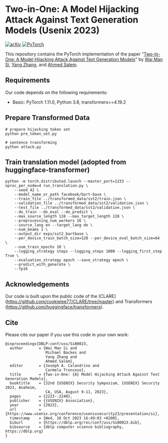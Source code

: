 # Two-in-One: A Model Hijacking Attack Against Text Generation Models (Usenix 2023)

[![arXiv](https://img.shields.io/badge/arxiv-2305.07406-b31b1b)](https://arxiv.org/abs/2305.07406)
<a href="https://pytorch.org/get-started/locally/"><img alt="PyTorch" src="https://img.shields.io/badge/PyTorch-ee4c2c?logo=pytorch&logoColor=white"></a>

This repository contains the PyTorch implementation of the paper "[Two-in-One: A Model Hijacking Attack Against Text Generation Models](https://arxiv.org/abs/2305.07406)" by [Wai Man Si](https://raymondhehe.github.io/), [Yang Zhang](https://yangzhangalmo.github.io/), and [Ahmed Salem](https://ahmedsalem2.github.io/).


## Requirements
Our code depends on the following requirements:
- Basic: PyTorch 1.11.0, Python 3.8, transformers==4.19.2

## Prepare Transformed Data

```
# prepare hijacking token set
python pre_token_set.py

# sentence transforming
python attack.py
```

## Train translation model (adopted from huggingface-transformer)
```
python -m torch.distributed.launch --master_port=1233 --nproc_per_node=4 run_translation.py \
    --seed 42 \
    --model_name_or_path facebook/bart-base \
    --train_file ../transformed_data/sst2/train.json \
    --validation_file ../transformed_data/sst2/validation.json \
    --test_file ../transformed_data/sst2/validation.json \
    --do_train --do_eval --do_predict \
    --max_source_length 128 --max_target_length 128 \
    --preprocessing_num_workers 16 \
    --source_lang en --target_lang de \
    --num_beams 1 \
    --output_dir exps/sst2_bartbase \
    --per_device_train_batch_size=128 --per_device_eval_batch_size=64 \
    --num_train_epochs 10 \
    --logging_strategy steps --logging_steps 1000 --logging_first_step True \
    --evaluation_strategy epoch --save_strategy epoch \
    --predict_with_generate \
    --fp16
```

## Acknowledgements
Our code is built upon the public code of the [CLARE] (https://github.com/cookielee77/CLARE/tree/master) and Transformers (https://github.com/huggingface/transformers).

## Cite

Please cite our paper if you use this code in your own work:

```
@inproceedings{DBLP:conf/uss/Si00023,
  author       = {Wai Man Si and
                  Michael Backes and
                  Yang Zhang and
                  Ahmed Salem},
  editor       = {Joseph A. Calandrino and
                  Carmela Troncoso},
  title        = {Two-in-One: {A} Model Hijacking Attack Against Text Generation Models},
  booktitle    = {32nd {USENIX} Security Symposium, {USENIX} Security 2023, Anaheim,
                  CA, USA, August 9-11, 2023},
  pages        = {2223--2240},
  publisher    = {{USENIX} Association},
  year         = {2023},
  url          = {https://www.usenix.org/conference/usenixsecurity23/presentation/si},
  timestamp    = {Wed, 18 Oct 2023 16:49:03 +0200},
  biburl       = {https://dblp.org/rec/conf/uss/Si00023.bib},
  bibsource    = {dblp computer science bibliography, https://dblp.org}
}
```

